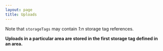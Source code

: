 ```yaml
---
layout: page
title: Uploads
---
```


Note that `storageTags` may contain *1:n* storage tag references. 

**Uploads in a particular area are stored in the first storage tag defined in an area.**
